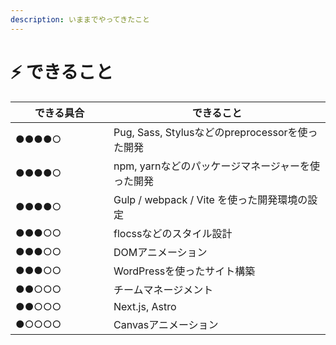 ```yaml
---
description: いままでやってきたこと
---
```


# ⚡ できること

<table><thead><tr><th width="141">できる具合</th><th>できること</th></tr></thead><tbody><tr><td>●●●●○</td><td>Pug, Sass, Stylusなどのpreprocessorを使った開発</td></tr><tr><td>●●●●○</td><td>npm, yarnなどのパッケージマネージャーを使った開発</td></tr><tr><td>●●●●○</td><td>Gulp / webpack / Vite を使った開発環境の設定</td></tr><tr><td>●●●○○</td><td>flocssなどのスタイル設計</td></tr><tr><td>●●●○○</td><td>DOMアニメーション</td></tr><tr><td>●●●○○</td><td>WordPressを使ったサイト構築</td></tr><tr><td>●●○○○</td><td>チームマネージメント</td></tr><tr><td>●●○○○</td><td>Next.js, Astro</td></tr><tr><td>●○○○○</td><td>Canvasアニメーション</td></tr></tbody></table>
